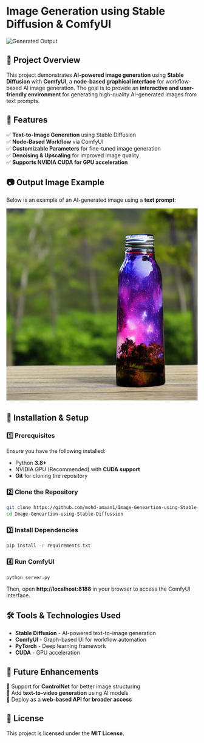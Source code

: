 
# Image Generation using Stable Diffusion & ComfyUI  

![Generated Output](./output_image.jpg)  

## 📌 Project Overview  
This project demonstrates **AI-powered image generation** using **Stable Diffusion** with **ComfyUI**, a **node-based graphical interface** for workflow-based AI image generation. The goal is to provide an **interactive and user-friendly environment** for generating high-quality AI-generated images from text prompts.  

## 🚀 Features  
✅ **Text-to-Image Generation** using Stable Diffusion  
✅ **Node-Based Workflow** via ComfyUI  
✅ **Customizable Parameters** for fine-tuned image generation  
✅ **Denoising & Upscaling** for improved image quality  
✅ **Supports NVIDIA CUDA for GPU acceleration**  

## 📷 Output Image Example  
Below is an example of an AI-generated image using a **text prompt**:  

![AI Generated Image](./output/ComfyUI_00001_.png)  

## 🔧 Installation & Setup  
### **1️⃣ Prerequisites**  
Ensure you have the following installed:  
- Python **3.8+**  
- NVIDIA GPU (Recommended) with **CUDA support**  
- **Git** for cloning the repository  

### **2️⃣ Clone the Repository**  
```bash
git clone https://github.com/mohd-amaan1/Image-Geneartion-using-Stable-Diffussion.git
cd Image-Geneartion-using-Stable-Diffussion
```

### **3️⃣ Install Dependencies**  
```bash
pip install -r requirements.txt
```

### **4️⃣ Run ComfyUI**  
```bash
python server.py
```
Then, open **http://localhost:8188** in your browser to access the ComfyUI interface.  

## 🛠️ Tools & Technologies Used  
- **Stable Diffusion** - AI-powered text-to-image generation  
- **ComfyUI** - Graph-based UI for workflow automation  
- **PyTorch** - Deep learning framework  
- **CUDA** - GPU acceleration  

## 📌 Future Enhancements  
🔹 Support for **ControlNet** for better image structuring  
🔹 Add **text-to-video generation** using AI models  
🔹 Deploy as a **web-based API for broader access**  

## 📜 License  
This project is licensed under the **MIT License**.  

